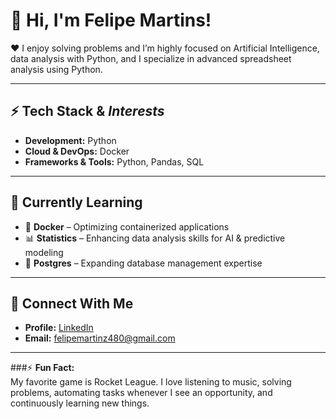 # 👋 Hi, I'm Felipe Martins!

❤️ I enjoy solving problems and I’m highly focused on Artificial Intelligence, data analysis with Python, and I specialize in advanced spreadsheet analysis using Python.

---

## ⚡ Tech Stack & *Interests*

- **Development:** Python  
- **Cloud & DevOps:** Docker  
- **Frameworks & Tools:** Python, Pandas, SQL  

---

## 🌱 Currently Learning

- 🐳 **Docker** – Optimizing containerized applications  
- 📊 **Statistics** – Enhancing data analysis skills for AI & predictive modeling  
- 🐘 **Postgres** – Expanding database management expertise  

---

## 📮 Connect With Me

- **Profile:** [LinkedIn](https://www.linkedin.com/in/felipemartinsdev)  
- **Email:** felipemartinz480@gmail.com  

---

###⚡ **Fun Fact:**  
My favorite game is Rocket League. I love listening to music, solving problems, automating tasks whenever I see an opportunity, and continuously learning new things.  

